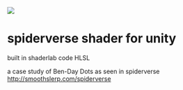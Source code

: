 ![](TechDemo.gif)

# spiderverse shader for unity
built in shaderlab code HLSL

a case study of Ben-Day Dots as seen in spiderverse
http://smoothslerp.com/spiderverse
